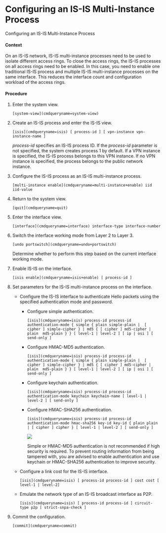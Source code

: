 Configuring an IS-IS Multi-Instance Process
===========================================

Configuring an IS-IS Multi-Instance Process

#### Context

On an IS-IS network, IS-IS multi-instance processes need to be used to isolate different access rings. To close the access rings, the IS-IS processes on all access rings need to be enabled. In this case, you need to enable one traditional IS-IS process and multiple IS-IS multi-instance processes on the same interface. This reduces the interface count and configuration workload of the access rings.


#### Procedure

1. Enter the system view.
   
   
   ```
   [system-view](cmdqueryname=system-view)
   ```
2. Create an IS-IS process and enter the IS-IS view.
   
   
   ```
   [isis](cmdqueryname=isis) [ process-id ] [ vpn-instance vpn-instance-name ]
   ```
   
   
   
   *process-id* specifies an IS-IS process ID. If the *process-id* parameter is not specified, the system creates process 1 by default. If a VPN instance is specified, the IS-IS process belongs to this VPN instance. If no VPN instance is specified, the process belongs to the public network instance.
3. Configure the IS-IS process as an IS-IS multi-instance process.
   
   
   ```
   [multi-instance enable](cmdqueryname=multi-instance+enable) iid iid-value
   ```
4. Return to the system view.
   
   
   ```
   [quit](cmdqueryname=quit)
   ```
5. Enter the interface view.
   
   
   ```
   [interface](cmdqueryname=interface) interface-type interface-number
   ```
6. Switch the interface working mode from Layer 2 to Layer 3.
   
   
   ```
   [undo portswitch](cmdqueryname=undo+portswitch)
   ```
   
   Determine whether to perform this step based on the current interface working mode.
7. Enable IS-IS on the interface.
   
   
   ```
   [isis enable](cmdqueryname=isis+enable) [ process-id ]
   ```
8. Set parameters for the IS-IS multi-instance process on the interface.
   
   
   * Configure the IS-IS interface to authenticate Hello packets using the specified authentication mode and password.
     + Configure simple authentication.
       ```
       [isis](cmdqueryname=isis) process-id process-id authentication-mode { simple { plain simple-plain |  [ cipher ] simple-cipher } | md5 { [ cipher ] md5-cipher | plain  md5-plain } } [ level-1 | level-2 ] [ ip | osi ] [ send-only ]
       ```
     + Configure HMAC-MD5 authentication.
       ```
       [isis](cmdqueryname=isis) process-id process-id authentication-mode { simple { plain simple-plain |  [ cipher ] simple-cipher } | md5 { [ cipher ] md5-cipher | plain  md5-plain } } [ level-1 | level-2 ] [ ip | osi ] [ send-only ]
       ```
     + Configure keychain authentication.
       ```
       [isis](cmdqueryname=isis) process-id process-id authentication-mode keychain keychain-name [ level-1 | level-2 ] [ send-only ]
       ```
     + Configure HMAC-SHA256 authentication.
       ```
       [isis](cmdqueryname=isis) process-id process-id authentication-mode hmac-sha256 key-id key-id { plain plain | [ cipher ] cipher } [ level-1 | level-2 ] [ send-only ]
       ```
       ![](public_sys-resources/note_3.0-en-us.png) 
       
       Simple or HMAC-MD5 authentication is not recommended if high security is required. To prevent routing information from being tampered with, you are advised to enable authentication and use keychain or HMAC-SHA256 authentication to improve security.
   * Configure a link cost for the IS-IS interface.
     ```
     [isis](cmdqueryname=isis) [ process-id process-id ] cost cost [ level-1 | level-2]
     ```
   * Emulate the network type of an IS-IS broadcast interface as P2P.
     ```
     [isis](cmdqueryname=isis) [ process-id process-id ] circuit-type p2p [ strict-snpa-check ]
     ```
9. Commit the configuration.
   
   
   ```
   [commit](cmdqueryname=commit)
   ```